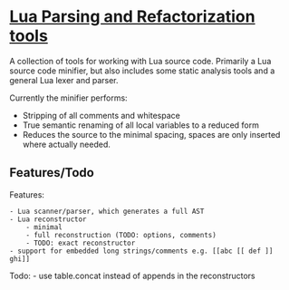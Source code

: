 [Lua Parsing and Refactorization tools](https://github.com/stravant/LuaMinify)
=========

A collection of tools for working with Lua source code. Primarily a Lua source code minifier, but also includes some static analysis tools and a general Lua lexer and parser.

Currently the minifier performs:

- Stripping of all comments and whitespace
- True semantic renaming of all local variables to a reduced form
- Reduces the source to the minimal spacing, spaces are only inserted where actually needed.

Features/Todo
-------------
Features:

    - Lua scanner/parser, which generates a full AST
    - Lua reconstructor
        - minimal
        - full reconstruction (TODO: options, comments)
        - TODO: exact reconstructor
    - support for embedded long strings/comments e.g. [[abc [[ def ]] ghi]]

Todo:
    - use table.concat instead of appends in the reconstructors
